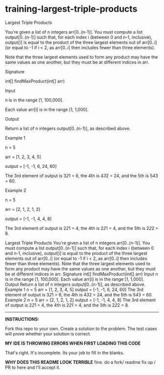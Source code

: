 # training-largest-triple-products

Largest Triple Products

You're given a list of n integers arr[0..(n-1)]. You must compute a list output[0..(n-1)] such that, for each index i (between 0 and n-1, inclusive), output[i] is equal to the product of the three largest elements out of arr[0..i] (or equal to -1 if i < 2, as arr[0..i] then includes fewer than three elements).

Note that the three largest elements used to form any product may have the same values as one another, but they must be at different indices in arr.

Signature

int[] findMaxProduct(int[] arr)

Input

n is in the range [1, 100,000].

Each value arr[i] is in the range [1, 1,000].

Output

Return a list of n integers output[0..(n-1)], as described above.

Example 1

n = 5

arr = [1, 2, 3, 4, 5]

output = [-1, -1, 6, 24, 60]

The 3rd element of output is 3*2*1 = 6, the 4th is 4*3*2 = 24, and the 5th is 5*4*3 = 60.

Example 2

n = 5

arr = [2, 1, 2, 1, 2]

output = [-1, -1, 4, 4, 8]

The 3rd element of output is 2*2*1 = 4, the 4th is 2*2*1 = 4, and the 5th is 2*2*2 = 8.

Largest Triple Products
You're given a list of n integers arr[0..(n-1)]. You must compute a list output[0..(n-1)] such that, for each index i (between 0 and n-1, inclusive), output[i] is equal to the product of the three largest elements out of arr[0..i] (or equal to -1 if i < 2, as arr[0..i] then includes fewer than three elements).
Note that the three largest elements used to form any product may have the same values as one another, but they must be at different indices in arr.
Signature
int[] findMaxProduct(int[] arr)
Input
n is in the range [1, 100,000].
Each value arr[i] is in the range [1, 1,000].
Output
Return a list of n integers output[0..(n-1)], as described above.
Example 1
n = 5
arr = [1, 2, 3, 4, 5]
output = [-1, -1, 6, 24, 60]
The 3rd element of output is 3*2*1 = 6, the 4th is 4*3*2 = 24, and the 5th is 5*4*3 = 60.
Example 2
n = 5
arr = [2, 1, 2, 1, 2]
output = [-1, -1, 4, 4, 8]
The 3rd element of output is 2*2*1 = 4, the 4th is 2*2*1 = 4, and the 5th is 2*2*2 = 8.

---
**INSTRUCTIONS:**

Fork this repo to your own. Create a solution to the problem. The test cases will prove whether your solution is correct.


**MY IDE IS THROWING ERRORS WHEN FIRST LOADING THIS CODE**

That's right. It's incomplete. Its your job to fill in the blanks.

**WHY DOES THIS README LOOK TERRIBLE**
fine. do a fork/ readme fix up / PR to here and I'll accept it.